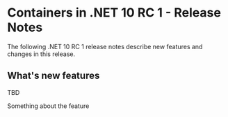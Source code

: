 # Containers in .NET 10 RC 1 - Release Notes

The following .NET 10 RC 1 release notes describe new features and changes in
this release.

## What's new features

TBD

Something about the feature
